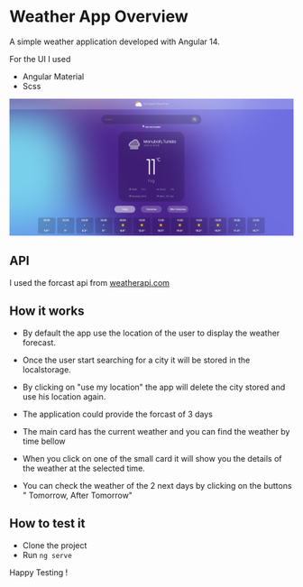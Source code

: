 # Weather App Overview

A simple weather application developed with Angular 14.

For the UI I used 
  - Angular Material
  - Scss 
  
<img src="src/assets/weather-app-overview-1.png" />

## API 

I used the forcast api from [weatherapi.com](https://www.weatherapi.com/)

## How it works

- By default the app use the location of the user to display the weather forecast.

- Once the user start searching for a city it will be stored in the localstorage.

- By clicking on "use my location" the app will delete the city stored and use his location again.

- The application could provide the forcast of 3 days

- The main card has the current weather and you can find the weather by time bellow
- When you click on one of the small card it will show you the details of the  weather at the selected time.
- You can check the weather of the 2 next days by clicking on the buttons " Tomorrow, After Tomorrow"

## How to test it 

- Clone the project 
- Run ``ng serve`` 

Happy Testing !
